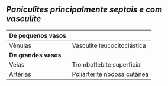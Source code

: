 ## ***Paniculites principalmente septais e com vasculite***


| De pequenos vasos |  |
| :---- | :---- |
| Vênulas | Vasculite leucocitoclástica |
| **De grandes vasos** |  |
| Veias | Tromboflebite superficial |
| Artérias | Poliarterite nodosa cutânea |

